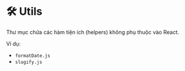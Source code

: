 # 🛠 Utils

Thư mục chứa các hàm tiện ích (helpers) không phụ thuộc vào React.

Ví dụ:

- `formatDate.js`
- `slugify.js`
